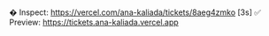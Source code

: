 �  Inspect: https://vercel.com/ana-kaliada/tickets/8aeg4zmko [3s]
✅  Preview: https://tickets.ana-kaliada.vercel.app